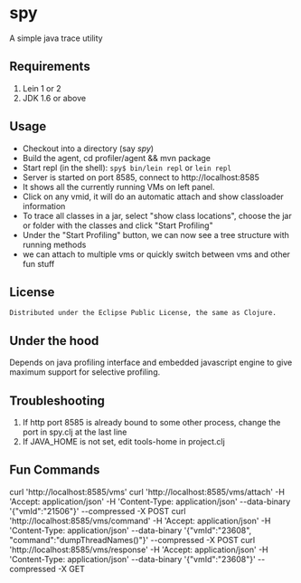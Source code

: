 # spy

A simple java trace utility

## Requirements

1. Lein 1 or 2 
2. JDK 1.6 or above

## Usage

- Checkout into a directory (say *spy*)
- Build the agent, cd profiler/agent && mvn package
- Start repl (in the shell): `spy$ bin/lein repl` or `lein repl`
- Server is started on port 8585, connect to http://localhost:8585
- It shows all the currently running VMs on left panel.
- Click on any vmid, it will do an automatic attach and show classloader information
- To trace all classes in a jar, select "show class locations", choose the jar or folder with the classes and click "Start Profiling"
- Under the "Start Profiling" button, we can now see a tree structure with running methods
- we can attach to multiple vms or quickly switch between vms and other fun stuff

## License
    
    Distributed under the Eclipse Public License, the same as Clojure.

## Under the hood
Depends on java profiling interface and embedded javascript engine to give maximum support for selective profiling.

## Troubleshooting  
1. If http port 8585 is already bound to some other process, change the port in spy.clj at the last line  
1. If JAVA_HOME is not set, edit tools-home in project.clj 

## Fun Commands
curl 'http://localhost:8585/vms'
curl 'http://localhost:8585/vms/attach' -H 'Accept: application/json' -H 'Content-Type: application/json' --data-binary '{"vmId":"21506"}' --compressed -X POST
curl 'http://localhost:8585/vms/command' -H 'Accept: application/json' -H 'Content-Type: application/json' --data-binary '{"vmId":"23608", "command":"dumpThreadNames()"}' --compressed -X POST
curl 'http://localhost:8585/vms/response' -H 'Accept: application/json' -H 'Content-Type: application/json' --data-binary '{"vmId":"23608"}' --compressed -X GET
